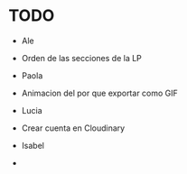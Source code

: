 # TODO

- Ale
* Orden de las secciones de la LP

- Paola
* Animacion del por que exportar como GIF

- Lucia
* Crear cuenta en Cloudinary

- Isabel
* 